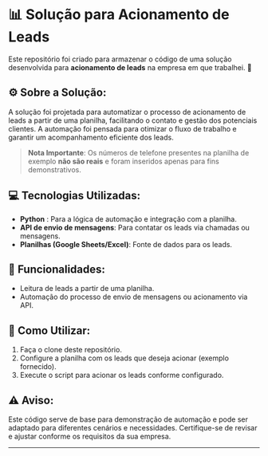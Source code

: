 # 📊 Solução para Acionamento de Leads

Este repositório foi criado para armazenar o código de uma solução desenvolvida para **acionamento de leads** na empresa em que trabalhei. 🚀

## ⚙️ Sobre a Solução:

A solução foi projetada para automatizar o processo de acionamento de leads a partir de uma planilha, facilitando o contato e gestão dos potenciais clientes. A automação foi pensada para otimizar o fluxo de trabalho e garantir um acompanhamento eficiente dos leads.

> **Nota Importante**: Os números de telefone presentes na planilha de exemplo **não são reais** e foram inseridos apenas para fins demonstrativos.

## 💻 Tecnologias Utilizadas:

- **Python** : Para a lógica de automação e integração com a planilha.
- **API de envio de mensagens**: Para contatar os leads via chamadas ou mensagens.
- **Planilhas (Google Sheets/Excel)**: Fonte de dados para os leads.

## 📝 Funcionalidades:

- Leitura de leads a partir de uma planilha.
- Automação do processo de envio de mensagens ou acionamento via API.

## 🚀 Como Utilizar:

1. Faça o clone deste repositório.
2. Configure a planilha com os leads que deseja acionar (exemplo fornecido).
3. Execute o script para acionar os leads conforme configurado.

## ⚠️ Aviso:

Este código serve de base para demonstração de automação e pode ser adaptado para diferentes cenários e necessidades. Certifique-se de revisar e ajustar conforme os requisitos da sua empresa.

---

